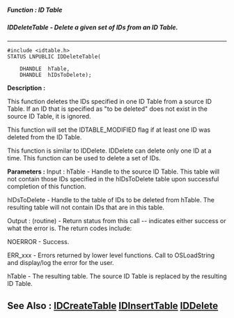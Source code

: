 ##### Function : ID Table
##### IDDeleteTable - Delete a given set of IDs from an ID Table.
---
```
#include <idtable.h>
STATUS LNPUBLIC IDDeleteTable(

	DHANDLE  hTable,
	DHANDLE  hIDsToDelete);
```
**Description :**

This function deletes the IDs specified in one ID Table from a source ID 
Table.  If an ID that is specified as "to be deleted" does not exist in the 
source ID Table, it is ignored.

This function will set the  IDTABLE_MODIFIED flag if at least one ID was 
deleted from the ID Table. 

This function is similar to IDDelete.  IDDelete can delete only one ID at a 
time.  This function can be used to delete a set of IDs.

**Parameters :**
Input :
hTable  -  Handle to the source ID Table.  This table will not contain those IDs specified in the hIDsToDelete table upon successful completion of this function.

hIDsToDelete  -  Handle to the table of IDs to be deleted from  hTable.  The resulting table will not contain IDs that are in this table.

Output :
(routine)  -  Return status from this call -- indicates either success or what the error is. The return codes include:

NOERROR - Success.

ERR_xxx - Errors returned by lower level functions. Call to OSLoadString and display/log the error for the user.


hTable  -  The resulting table.  The source ID Table is replaced by the resulting ID Table.


**See Also :**
[IDCreateTable](/domino-c-api-docs/reference/Func/IDCreateTable)
[IDInsertTable](/domino-c-api-docs/reference/Func/IDInsertTable)
[IDDelete](/domino-c-api-docs/reference/Func/IDDelete)
---
